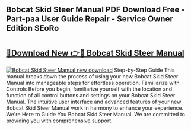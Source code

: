 ## Bobcat Skid Steer Manual PDF Download Free - Part-paa User Guide Repair - Service Owner Edition SEoRo

# <h2><a href="http://bc20380.oget.top/?id=Bobcat+Skid+Steer+Manual">🔗Download New 👉🔴 Bobcat Skid Steer Manual</a></h2>

[![Bobcat Skid Steer Manual new download](https://i.imgur.com/5g1atiW.png)](http://bc20380.oget.top/?id=Bobcat+Skid+Steer+Manual)
Step-by-Step Guide This manual breaks down the process of using your new Bobcat Skid Steer Manual into manageable steps for effortless operation. Familiarize with Controls Before you begin, familiarize yourself with the location and function of all control buttons and settings on your Bobcat Skid Steer Manual. The intuitive user interface and advanced features of your new Bobcat Skid Steer Manual work in harmony to enhance your experience. We're Here to Guide You Bobcat Skid Steer Manual. We are committed to providing you with comprehensive support.

